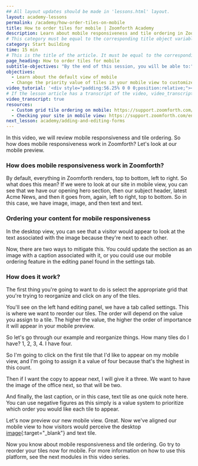 ```yaml
---
## All layout updates should be made in 'lessons.html' layout.
layout: academy-lessons
permalink: /academy/how-order-tiles-on-mobile
title: How to order tiles for mobile | Zoomforth Academy
description: Learn about mobile responsiveness and tile ordering in Zoomforth sites
# This category must be equal to the corresponding title object variable in the file _data/academy
category: Start building
time: 15 min
# This is the title of the article. It must be equal to the corresponding title object variable in the file _data/academy
page_heading: How to order tiles for mobile
subtitle-objectives: "By the end of this session, you will be able to:"
objectives:
  - Learn about the default view of mobile
  - Change the priority value of tiles in your mobile view to customize the order of content
video_tutorial: '<div style="padding:56.25% 0 0 0;position:relative;"><iframe src="https://player.vimeo.com/video/936186983?badge=0&amp;autopause=0&amp;player_id=0&amp;app_id=58479" frameborder="0" allow="autoplay; fullscreen; picture-in-picture; clipboard-write" style="position:absolute;top:0;left:0;width:100%;height:100%;" title="How to order tiles on mobile March 2023"></iframe></div><script src="https://player.vimeo.com/api/player.js"></script>'
# If the lesson article has a transcript of the video, video_transcript must be set to "true".
video_transcript: true
resources:
  - Custom grid tile ordering on mobile: https://support.zoomforth.com/en/articles/4354501-custom-grid-tile-ordering-on-mobile
  - Checking your site in mobile view: https://support.zoomforth.com/en/articles/6067807-checking-your-site-in-mobile-view
next_lesson: academy/adding-and-editing-forms
---
```

In this video, we will review mobile responsiveness and tile ordering. So how does mobile responsiveness work in Zoomforth? Let's look at our mobile preview.

### How does mobile responsiveness work in Zoomforth?

By default, everything in Zoomforth renders, top to bottom, left to right. So what does this mean? If we were to look at our site in mobile view, you can see that we have our opening hero section, then our subject header, latest Acme News, and then it goes from, again, left to right, top to bottom. So in this case, we have image, image, and then text and text.

### Ordering your content for mobile responsiveness

In the desktop view, you can see that a visitor would appear to look at the text associated with the image because they're next to each other.

Now, there are two ways to mitigate this. You could update the section as an image with a caption associated with it, or you could use our mobile ordering feature in the editing panel found in the settings tab.

### How does it work?

The first thing you're going to want to do is select the appropriate grid that you're trying to reorganize and click on any of the tiles.

You'll see on the left hand editing panel, we have a tab called settings. This is where we want to reorder our tiles. The order will depend on the value you assign to a tile. The higher the value, the higher the order of importance it will appear in your mobile preview.

So let's go through our example and reorganize things. How many tiles do I have? 1, 2, 3, 4. I have four.

So I'm going to click on the first tile that I'd like to appear on my mobile view, and I'm going to assign it a value of four because that's the highest in this count.

Then if I want the copy to appear next, I will give it a three. We want to have the image of the office next, so that will be two.

And finally, the last caption, or in this case, text tile as one quick note here. You can use negative figures as this simply is a value system to prioritize which order you would like each tile to appear.

Let's now preview our new mobile view. Great. Now we've aligned our mobile view to how visitors would perceive the desktop [image]({{'academy/image-tiles'|relative_url}}){:target="_blank"} and text tile.

Now you know about mobile responsiveness and tile ordering. Go try to reorder your tiles now for mobile. For more information on how to use this platform, see the next modules in this video series.
